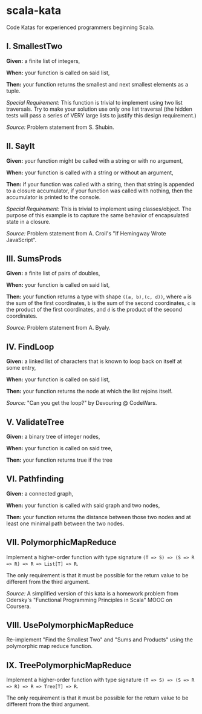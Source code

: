 # scala-kata

Code Katas for experienced programmers beginning Scala.

## I. SmallestTwo

**Given:** a finite list of integers,

**When:** your function is called on said list,

**Then:** your function returns the smallest and next smallest elements as a tuple.

_Special Requirement:_ This function is trivial to implement using two list traversals. Try to make your solution use only one list traversal (the hidden tests will pass a series of VERY large lists to justify this design requirement.)

_Source:_ Problem statement from S. Shubin.

## II. SayIt

**Given:** your function might be called with a string or with no argument,

**When:** your function is called with a string or without an argument,

**Then:** if your function was called with a string, then that string is appended to a closure accumulator, if your function was called with nothing, then the accumulator is printed to the console.

_Special Requirement:_ This is trivial to implement using classes/object. The purpose of this example is to capture the same behavior of encapsulated state in a closure.

_Source:_ Problem statement from A. Croll's "If Hemingway Wrote JavaScript".

## III. SumsProds

**Given:** a finite list of pairs of doubles,

**When:** your function is called on said list,

**Then:** your function returns a type with shape `((a, b),(c, d))`, where `a` is the sum of the first coordinates, `b` is the sum of the second coordinates, `c` is the product of the first coordinates, and `d` is the product of the second coordinates.

_Source:_ Problem statement from A. Byaly.

## IV. FindLoop

**Given:** a linked list of characters that is known to loop back on itself at some entry,

**When:** your function is called on said list,

**Then:** your function returns the node at which the list rejoins itself.

_Source:_ "Can you get the loop?" by Devouring @ CodeWars.

## V. ValidateTree

**Given:** a binary tree of integer nodes,

**When:** your function is called on said tree,

**Then:** your function returns true if the tree

## VI. Pathfinding

**Given:** a connected graph,

**When:** your function is called with said graph and two nodes,

**Then:** your function returns the distance between those two nodes and at least one minimal path between the two nodes.

## VII. PolymorphicMapReduce

Implement a higher-order function with type signature `(T => S) => (S => R => R) => R => List[T] => R`.

The only requirement is that it must be possible for the return value to be different from the third argument.

_Source:_ A simplified version of this kata is a homework problem from Odersky's "Functional Programming Principles in Scala" MOOC on Coursera.

## VIII. UsePolymorphicMapReduce

Re-implement "Find the Smallest Two" and "Sums and Products" using the polymorphic map reduce function.

## IX. TreePolymorphicMapReduce

Implement a higher-order function with type signature `(T => S) => (S => R => R) => R => Tree[T] => R`.

The only requirement is that it must be possible for the return value to be different from the third argument.
